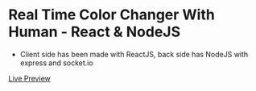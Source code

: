 # Real Time Color Changer With Human - React & NodeJS
- Client side has been made with ReactJS, back side has NodeJS with express and socket.io

[Live Preview](https://colorados.netlify.app)
